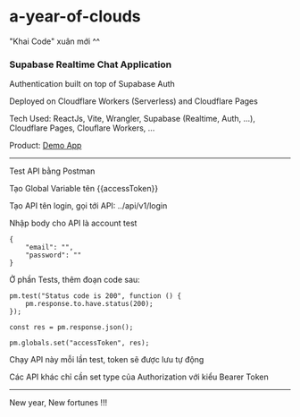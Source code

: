 # a-year-of-clouds
"Khai Code" xuân mới ^^

### Supabase Realtime Chat Application

Authentication built on top of Supabase Auth

Deployed on Cloudflare Workers (Serverless) and Cloudflare Pages

Tech Used: ReactJs, Vite, Wrangler, Supabase (Realtime, Auth, ...), Cloudflare Pages, Clouflare Workers, ...

Product: [Demo App](https://a-year-of-clouds.pages.dev)

------------------

Test API bằng Postman

Tạo Global Variable tên {{accessToken}}

Tạo API tên login, gọi tới API: ../api/v1/login

Nhập body cho API là account test

```
{
    "email": "",
    "password": ""
}
```

Ở phần Tests, thêm đoạn code sau:

```
pm.test("Status code is 200", function () {
    pm.response.to.have.status(200);
});

const res = pm.response.json();

pm.globals.set("accessToken", res);
```

Chạy API này mỗi lần test, token sẽ được lưu tự động

Các API khác chỉ cần set type của Authorization với kiểu Bearer Token

-------------------

New year, New fortunes !!!